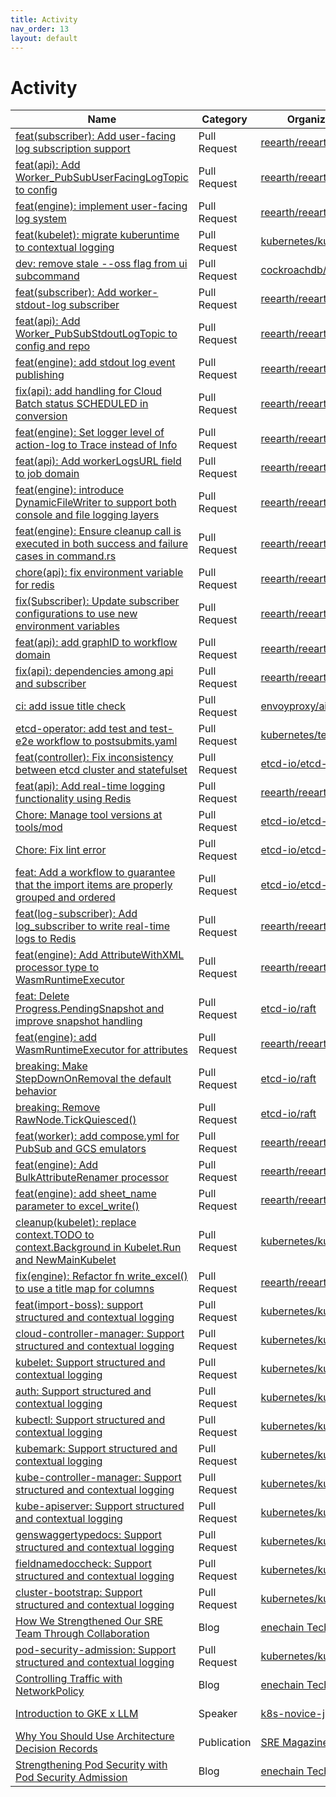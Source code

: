 ```yaml
---
title: Activity
nav_order: 13
layout: default
---
```


# Activity

| Name                                                                                             | Category     | Organization                                            | Date     |
| ------------------------------------------------------------------------------------------------ | ------------ | --------------------------------------------- | ------------------ |
| [feat(subscriber): Add user-facing log subscription support](https://github.com/reearth/reearth-flow/pull/1331) | Pull Request | [reearth/reearth-flow](https://github.com/reearth/reearth-flow) | 2025-08|
| [feat(api): Add Worker_PubSubUserFacingLogTopic to config](https://github.com/reearth/reearth-flow/pull/1304) | Pull Request | [reearth/reearth-flow](https://github.com/reearth/reearth-flow) | 2025-08|
| [feat(engine): implement user-facing log system](https://github.com/reearth/reearth-flow/pull/1222) | Pull Request | [reearth/reearth-flow](https://github.com/reearth/reearth-flow) | 2025-06|
| [feat(kubelet): migrate kuberuntime to contextual logging](https://github.com/kubernetes/kubernetes/pull/132427) | Pull Request | [kubernetes/kubernetes](https://github.com/kubernetes/kubernetes) | 2025-06|
| [dev: remove stale --oss flag from ui subcommand](https://github.com/cockroachdb/cockroach/pull/147978) | Pull Request | [cockroachdb/cockroach](https://github.com/cockroachdb/cockroach) | 2025-06|
| [feat(subscriber): Add worker-stdout-log subscriber](https://github.com/reearth/reearth-flow/pull/1199) | Pull Request | [reearth/reearth-flow](https://github.com/reearth/reearth-flow) | 2025-05|
| [feat(api): Add Worker_PubSubStdoutLogTopic to config and repo](https://github.com/reearth/reearth-flow/pull/1187) | Pull Request | [reearth/reearth-flow](https://github.com/reearth/reearth-flow) | 2025-05|
| [feat(engine): add stdout log event publishing](https://github.com/reearth/reearth-flow/pull/1167) | Pull Request | [reearth/reearth-flow](https://github.com/reearth/reearth-flow) | 2025-04|
| [fix(api): add handling for Cloud Batch status SCHEDULED in conversion](https://github.com/reearth/reearth-flow/pull/1156) | Pull Request | [reearth/reearth-flow](https://github.com/reearth/reearth-flow) | 2025-04|
| [feat(engine): Set logger level of action-log to Trace instead of Info](https://github.com/reearth/reearth-flow/pull/1132) | Pull Request | [reearth/reearth-flow](https://github.com/reearth/reearth-flow) | 2025-03|
| [feat(api): Add workerLogsURL field to job domain](https://github.com/reearth/reearth-flow/pull/1100) | Pull Request | [reearth/reearth-flow](https://github.com/reearth/reearth-flow) | 2025-03|
| [feat(engine): introduce DynamicFileWriter to support both console and file logging layers](https://github.com/reearth/reearth-flow/pull/1097) | Pull Request | [reearth/reearth-flow](https://github.com/reearth/reearth-flow) | 2025-03|
| [feat(engine): Ensure cleanup call is executed in both success and failure cases in command.rs](https://github.com/reearth/reearth-flow/pull/1045) | Pull Request | [reearth/reearth-flow](https://github.com/reearth/reearth-flow) | 2025-03|
| [chore(api): fix environment variable for redis](https://github.com/reearth/reearth-flow/pull/976) | Pull Request | [reearth/reearth-flow](https://github.com/reearth/reearth-flow) | 2025-03|
| [fix(Subscriber): Update subscriber configurations to use new environment variables](https://github.com/reearth/reearth-flow/pull/943) | Pull Request | [reearth/reearth-flow](https://github.com/reearth/reearth-flow) | 2025-02|
| [feat(api): add graphID to workflow domain](https://github.com/reearth/reearth-flow/pull/901) | Pull Request | [reearth/reearth-flow](https://github.com/reearth/reearth-flow) | 2025-02|
| [fix(api): dependencies among api and subscriber](https://github.com/reearth/reearth-flow/pull/888) | Pull Request | [reearth/reearth-flow](https://github.com/reearth/reearth-flow) | 2025-02|
| [ci: add issue title check](https://github.com/envoyproxy/ai-gateway/pull/273)                  | Pull Request | [envoyproxy/ai-gateway](https://github.com/envoyproxy/ai-gateway) | 2025-02|
| [etcd-operator: add test and test-e2e workflow to postsubmits.yaml](https://github.com/kubernetes/test-infra/pull/34233) | Pull Request | [kubernetes/test-infra](https://github.com/kubernetes/test-infra) | 2025-01|
| [feat(controller): Fix inconsistency between etcd cluster and statefulset](https://github.com/etcd-io/etcd-operator/pull/53) | Pull Request | [etcd-io/etcd-operator](https://github.com/etcd-io/etcd-operator) | 2025-01|
| [feat(api): Add real-time logging functionality using Redis](https://github.com/reearth/reearth-flow/pull/780) | Pull Request | [reearth/reearth-flow](https://github.com/reearth/reearth-flow) | 2025-01|
| [Chore: Manage tool versions at tools/mod](https://github.com/etcd-io/etcd-operator/pull/40)      | Pull Request | [etcd-io/etcd-operator](https://github.com/etcd-io/etcd-operator) | 2025-01|
| [Chore: Fix lint error](https://github.com/etcd-io/etcd-operator/pull/35)                     | Pull Request | [etcd-io/etcd-operator](https://github.com/etcd-io/etcd-operator) | 2025-01|
| [feat: Add a workflow to guarantee that the import items are properly grouped and ordered](https://github.com/etcd-io/etcd-operator/pull/24) | Pull Request | [etcd-io/etcd-operator](https://github.com/etcd-io/etcd-operator) | 2025-01|
| [feat(log-subscriber): Add log_subscriber to write real-time logs to Redis](https://github.com/reearth/reearth-flow/pull/735) | Pull Request | [reearth/reearth-flow](https://github.com/reearth/reearth-flow) | 2025-01|
| [feat(engine): Add AttributeWithXML processor type to WasmRuntimeExecutor](https://github.com/reearth/reearth-flow/pull/681) | Pull Request | [reearth/reearth-flow](https://github.com/reearth/reearth-flow) | 2024-12|
| [feat: Delete Progress.PendingSnapshot and improve snapshot handling](https://github.com/etcd-io/raft/pull/243) | Pull Request | [etcd-io/raft](https://github.com/etcd-io/raft)         | 2024-11|
| [feat(engine): add WasmRuntimeExecutor for attributes](https://github.com/reearth/reearth-flow/pull/636) | Pull Request | [reearth/reearth-flow](https://github.com/reearth/reearth-flow) | 2024-11|
| [breaking: Make StepDownOnRemoval the default behavior](https://github.com/etcd-io/raft/pull/239) | Pull Request | [etcd-io/raft](https://github.com/etcd-io/raft)         | 2024-11|
| [breaking: Remove RawNode.TickQuiesced()](https://github.com/etcd-io/raft/pull/237)              | Pull Request | [etcd-io/raft](https://github.com/etcd-io/raft)         | 2024-11|
| [feat(worker): add compose.yml for PubSub and GCS emulators](https://github.com/reearth/reearth-flow/pull/594) | Pull Request | [reearth/reearth-flow](https://github.com/reearth/reearth-flow) | 2024-10|
| [feat(engine): Add BulkAttributeRenamer processor](https://github.com/reearth/reearth-flow/pull/583) | Pull Request | [reearth/reearth-flow](https://github.com/reearth/reearth-flow) | 2024-10|
| [feat(engine): add sheet_name parameter to excel_write()](https://github.com/reearth/reearth-flow/pull/568) | Pull Request | [reearth/reearth-flow](https://github.com/reearth/reearth-flow) | 2024-10|
| [cleanup(kubelet): replace context.TODO to context.Background in Kubelet.Run and NewMainKubelet](https://github.com/kubernetes/kubernetes/pull/128027) | Pull Request | [kubernetes/kubernetes](https://github.com/kubernetes/kubernetes) | 2024-10|
| [fix(engine): Refactor fn write_excel() to use a title map for columns](https://github.com/reearth/reearth-flow/pull/566) | Pull Request | [reearth/reearth-flow](https://github.com/reearth/reearth-flow) | 2024-10|
| [feat(import-boss): support structured and contextual logging](https://github.com/kubernetes/kubernetes/pull/128024) | Pull Request | [kubernetes/kubernetes](https://github.com/kubernetes/kubernetes) | 2024-10|
| [cloud-controller-manager: Support structured and contextual logging](https://github.com/kubernetes/kubernetes/pull/127887) | Pull Request | [kubernetes/kubernetes](https://github.com/kubernetes/kubernetes) | 2024-10|
| [kubelet: Support structured and contextual logging](https://github.com/kubernetes/kubernetes/pull/127885) | Pull Request | [kubernetes/kubernetes](https://github.com/kubernetes/kubernetes) | 2024-10|
| [auth: Support structured and contextual logging](https://github.com/kubernetes/kubernetes/pull/127875) | Pull Request | [kubernetes/kubernetes](https://github.com/kubernetes/kubernetes) | 2024-10|
| [kubectl: Support structured and contextual logging](https://github.com/kubernetes/kubernetes/pull/127873) | Pull Request | [kubernetes/kubernetes](https://github.com/kubernetes/kubernetes) | 2024-10|
| [kubemark: Support structured and contextual logging](https://github.com/kubernetes/kubernetes/pull/127856) | Pull Request | [kubernetes/kubernetes](https://github.com/kubernetes/kubernetes) | 2024-10|
| [kube-controller-manager: Support structured and contextual logging](https://github.com/kubernetes/kubernetes/pull/127741) | Pull Request | [kubernetes/kubernetes](https://github.com/kubernetes/kubernetes) | 2024-09|
| [kube-apiserver: Support structured and contextual logging](https://github.com/kubernetes/kubernetes/pull/127727) | Pull Request | [kubernetes/kubernetes](https://github.com/kubernetes/kubernetes) | 2024-09|
| [genswaggertypedocs: Support structured and contextual logging](https://github.com/kubernetes/kubernetes/pull/127722) | Pull Request | [kubernetes/kubernetes](https://github.com/kubernetes/kubernetes) | 2024-09|
| [fieldnamedoccheck: Support structured and contextual logging](https://github.com/kubernetes/kubernetes/pull/127708) | Pull Request | [kubernetes/kubernetes](https://github.com/kubernetes/kubernetes) | 2024-09|
| [cluster-bootstrap: Support structured and contextual logging](https://github.com/kubernetes/kubernetes/pull/127658) | Pull Request | [kubernetes/kubernetes](https://github.com/kubernetes/kubernetes) | 2024-09|
| [How We Strengthened Our SRE Team Through Collaboration](https://techblog.enechain.com/entry/sre-join) | Blog         | [enechain TechBlog](https://techblog.enechain.com/) | 2024-08|
| [pod-security-admission: Support structured and contextual logging](https://github.com/kubernetes/kubernetes/pull/125193) | Pull Request | [kubernetes/kubernetes](https://github.com/kubernetes/kubernetes) | 2024-06|
| [Controlling Traffic with NetworkPolicy](https://techblog.enechain.com/entry/networkpolicy)         | Blog         | [enechain TechBlog](https://techblog.enechain.com/) | 2024-05|
| [Introduction to GKE x LLM](https://speakerdeck.com/soma00333/introduction-to-gke-x-llm)       | Speaker      | [k8s-novice-jp](https://k8s-novice-jp.connpass.com/) | 2024-04|
| [Why You Should Use Architecture Decision Records](https://sre-magazine.net/articles/1/soma00333/)       | Publication  | [SRE Magazine](https://sre-magazine.net/)       | 2024-04|
| [Strengthening Pod Security with Pod Security Admission](https://techblog.enechain.com/entry/pod-security-admission) | Blog         | [enechain TechBlog](https://techblog.enechain.com/) | 2024-03| 